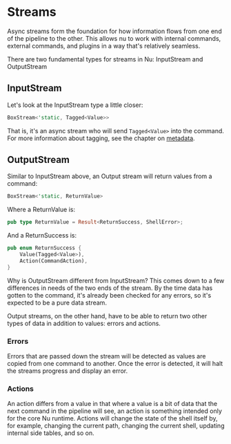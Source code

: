 # Streams

Async streams form the foundation for how information flows from one end of the pipeline to the other. This allows nu to work with internal commands, external commands, and plugins in a way that's relatively seamless. 

There are two fundamental types for streams in Nu: InputStream and OutputStream

## InputStream

Let's look at the InputStream type a little closer:

```rust
BoxStream<'static, Tagged<Value>>
```

That is, it's an async stream who will send `Tagged<Value>` into the command. For more information about tagging, see the chapter on [metadata](metadata.md).

## OutputStream

Similar to InputStream above, an Output stream will return values from a command:

```rust
BoxStream<'static, ReturnValue>
```

Where a ReturnValue is:

```rust
pub type ReturnValue = Result<ReturnSuccess, ShellError>;
```

And a ReturnSuccess is:

```rust
pub enum ReturnSuccess {
    Value(Tagged<Value>),
    Action(CommandAction),
}
```

Why is OutputStream different from InputStream?  This comes down to a few differences in needs of the two ends of the stream.  By the time data has gotten to the command, it's already been checked for any errors, so it's expected to be a pure data stream.

Output streams, on the other hand, have to be able to return two other types of data in addition to values: errors and actions.

### Errors

Errors that are passed down the stream will be detected as values are copied from one command to another. Once the error is detected, it will halt the streams progress and display an error.

### Actions

An action differs from a value in that where a value is a bit of data that the next command in the pipeline will see, an action is something intended only for the core Nu runtime.  Actions will change the state of the shell itself by, for example, changing the current path, changing the current shell, updating internal side tables, and so on.




